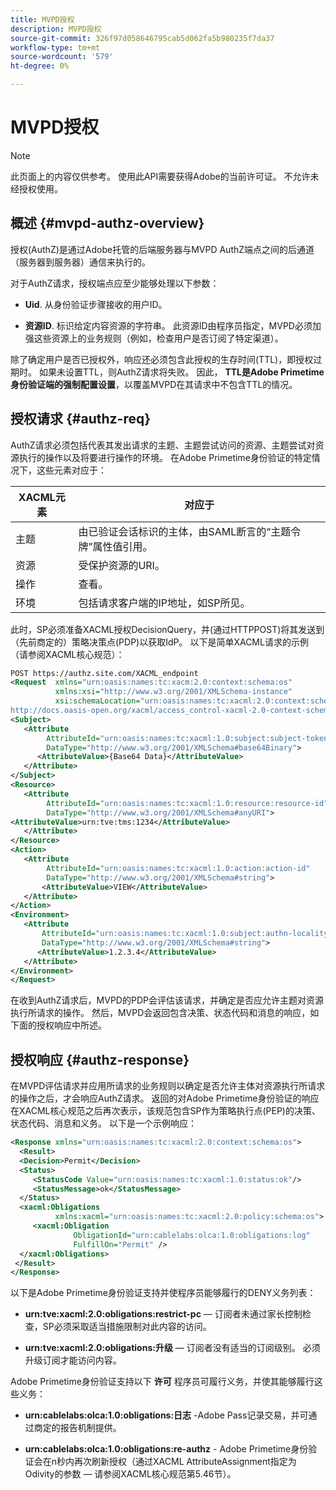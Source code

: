 ```yaml
---
title: MVPD授权
description: MVPD授权
source-git-commit: 326f97d058646795cab5d062fa5b980235f7da37
workflow-type: tm+mt
source-wordcount: '579'
ht-degree: 0%

---
```



# MVPD授权

>[!NOTE]
>
>此页面上的内容仅供参考。 使用此API需要获得Adobe的当前许可证。 不允许未经授权使用。

## 概述 {#mvpd-authz-overview}

授权(AuthZ)是通过Adobe托管的后端服务器与MVPD AuthZ端点之间的后通道（服务器到服务器）通信来执行的。

对于AuthZ请求，授权端点应至少能够处理以下参数：

* **Uid**. 从身份验证步骤接收的用户ID。

* **资源ID**. 标识给定内容资源的字符串。 此资源ID由程序员指定，MVPD必须加强这些资源上的业务规则（例如，检查用户是否订阅了特定渠道）。

除了确定用户是否已授权外，响应还必须包含此授权的生存时间(TTL)，即授权过期时。 如果未设置TTL，则AuthZ请求将失败。  因此， **TTL是Adobe Primetime身份验证端的强制配置设置**，以覆盖MVPD在其请求中不包含TTL的情况。

## 授权请求 {#authz-req}

AuthZ请求必须包括代表其发出请求的主题、主题尝试访问的资源、主题尝试对资源执行的操作以及将要进行操作的环境。 在Adobe Primetime身份验证的特定情况下，这些元素对应于：

| XACML元素 | 对应于 |
|---------------|--------------------------------------------------------------------------------------------------------------------------------|
| 主题 | 由已验证会话标识的主体，由SAML断言的“主题令牌”属性值引用。 |
| 资源 | 受保护资源的URI。 |
| 操作 | 查看。 |
| 环境 | 包括请求客户端的IP地址，如SP所见。 |



此时，SP必须准备XACML授权DecisionQuery，并(通过HTTPPOST)将其发送到（先前商定的）策略决策点(PDP)以获取IdP。 以下是简单XACML请求的示例（请参阅XACML核心规范）：

```XML
POST https://authz.site.com/XACML_endpoint
<Request  xmlns="urn:oasis:names:tc:xacm:2.0:context:schema:os"
          xmlns:xsi="http://www.w3.org/2001/XMLSchema-instance"
          xsi:schemaLocation="urn:oasis:names:tc:xacml:2.0:context:schema:os
http://docs.oasis-open.org/xacml/access_control-xacml-2.0-context-schema-os.xsd">
<Subject>
   <Attribute
        AttributeId="urn:oasis:names:tc:xacml:1.0:subject:subject-token"
        DataType="http://www.w3.org/2001/XMLSchema#base64Binary">
      <AttributeValue>{Base64 Data}</AttributeValue>
   </Attribute>
</Subject>
<Resource>
   <Attribute
        AttributeId="urn:oasis:names:tc:xacml:1.0:resource:resource-id"
        DataType="http://www.w3.org/2001/XMLSchema#anyURI">
<AttributeValue>urn:tve:tms:1234</AttributeValue>
   </Attribute>
</Resource>
<Action>
   <Attribute
        AttributeId="urn:oasis:names:tc:xacml:1.0:action:action-id"
        DataType="http://www.w3.org/2001/XMLSchema#string">
       <AttributeValue>VIEW</AttributeValue>
   </Attribute>
</Action>
<Environment>
   <Attribute
       AttributeId="urn:oasis:names:tc:xacml:1.0:subject:authn-locality:ip-address"
       DataType="http://www.w3.org/2001/XMLSchema#string">
      <AttributeValue>1.2.3.4</AttributeValue>
   </Attribute>
</Environment>
</Request>
```


在收到AuthZ请求后，MVPD的PDP会评估该请求，并确定是否应允许主题对资源执行所请求的操作。 然后，MVPD会返回包含决策、状态代码和消息的响应，如下面的授权响应中所述。

## 授权响应 {#authz-response}

在MVPD评估请求并应用所请求的业务规则以确定是否允许主体对资源执行所请求的操作之后，才会响应AuthZ请求。 返回的对Adobe Primetime身份验证的响应在XACML核心规范之后再次表示，该规范包含SP作为策略执行点(PEP)的决策、状态代码、消息和义务。 以下是一个示例响应：

```XML
<Response xmlns="urn:oasis:names:tc:xacml:2.0:context:schema:os">
  <Result>
  <Decision>Permit</Decision>
  <Status>
     <StatusCode Value="urn:oasis:names:tc:xacml:1.0:status:ok"/>
     <StatusMessage>ok</StatusMessage>
  </Status>
  <xacml:Obligations     
          xmlns:xacml="urn:oasis:names:tc:xacml:2.0:policy:schema:os">
     <xacml:Obligation    
              ObligationId="urn:cablelabs:olca:1.0:obligations:log"
              FulfillOn="Permit" />
  </xacml:Obligations>
 </Result>
</Response>
```

以下是Adobe Primetime身份验证支持并使程序员能够履行的DENY义务列表：

* **urn:tve:xacml:2.0:obligations:restrict-pc**  — 订阅者未通过家长控制检查，SP必须采取适当措施限制对此内容的访问。

* **urn:tve:xacml:2.0:obligations:升级**  — 订阅者没有适当的订阅级别。  必须升级订阅才能访问内容。

Adobe Primetime身份验证支持以下 **许可** 程序员可履行义务，并使其能够履行这些义务：

* **urn:cablelabs:olca:1.0:obligations:日志** -Adobe Pass记录交易，并可通过商定的报告机制提供。

* **urn:cablelabs:olca:1.0:obligations:re-authz** - Adobe Primetime身份验证会在n秒内再次刷新授权（通过XACML AttributeAssignment指定为Odivity的参数 — 请参阅XACML核心规范第5.46节）。

<!--
>![RelatedInformation]
>* [Preflight Authorization](/help/authentication/preflight-authz.md)
>* [Authentication](/help/authentication/authn-usecase.md)
-->